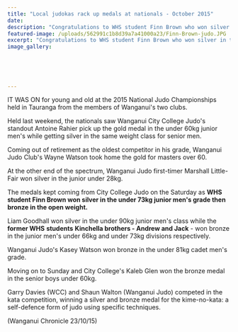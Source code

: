 ```yaml
---
title: "Local judokas rack up medals at nationals - October 2015"
date: 
description: "Congratulations to WHS student Finn Brown who won silver in the under 73kg junior men's grade then bronze in the open weight at the National Judo Champs held in Tauranga."
featured-image: /uploads/562991c1b8d39a7a41000a23/Finn-Brown-judo.JPG
excerpt: "Congratulations to WHS student Finn Brown who won silver in the under 73kg junior men's grade then bronze in the open weight at the National Judo Champs held in Tauranga."
image_gallery:
    
    
    
    
    
---
```


<p><span>IT WAS ON for young and old at the 2015 National Judo Championships held in Tauranga from the members of Wanganui's two clubs.</span></p>
<p>Held last weekend, the nationals saw Wanganui City College Judo's standout Antoine Rahier pick up the gold medal in the under 60kg junior men's while getting silver in the same weight class for senior men.</p>
<p>Coming out of retirement as the oldest competitor in his grade, Wanganui Judo Club's Wayne Watson took home the gold for masters over 60.</p>
<p>At the other end of the spectrum, Wanganui Judo first-timer Marshall Little-Fair won silver in the junior under 28kg.</p>
<p><span>The medals kept coming from City College Judo on the Saturday as <strong>WHS student Finn Brown won silver in the under 73kg junior men's grade then bronze in the open weight.</strong></span></p>
<p>Liam Goodhall won silver in the under 90kg junior men's class while the <strong>former WHS</strong> <strong>students</strong> <strong>Kinchella brothers - Andrew and Jack</strong> - won bronze in the junior men's under 66kg and under 73kg divisions respectively.</p>
<p>Wanganui Judo's Kasey Watson won bronze in the under 81kg cadet men's grade.</p>
<p>Moving on to Sunday and City College's Kaleb Glen won the bronze medal in the senior boys under 60kg.</p>
<p>Garry Davies (WCC) and Shaun Walton (Wanganui Judo) competed in the kata competition, winning a silver and bronze medal for the kime-no-kata: a self-defence form of judo using specific techniques.</p>
<p>(Wanganui Chronicle 23/10/15)</p>

